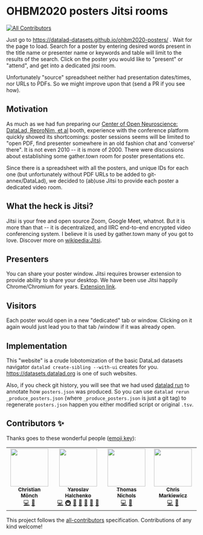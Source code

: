 # OHBM2020 posters Jitsi rooms
<!-- ALL-CONTRIBUTORS-BADGE:START - Do not remove or modify this section -->
[![All Contributors](https://img.shields.io/badge/all_contributors-4-orange.svg?style=flat-square)](#contributors-)
<!-- ALL-CONTRIBUTORS-BADGE:END -->

Just go to https://datalad-datasets.github.io/ohbm2020-posters/ . Wait for the page to load.
Search for a poster by entering desired words present in the title name or presenter name or keywords and table will
limit to the results of the search.  Click on the poster you would like to "present" or "attend", and get into a
dedicated jitsi room.

Unfortunately "source" spreadsheet neither had presentation dates/times, nor URLs to PDFs.  So we might improve upon
that (send a PR if you see how).

## Motivation

As much as we had fun preparing our [Center of Open Neuroscience: DataLad, ReproNim, et al](https://ohbm.6connex.com/event/OHBMAnnualMeeting/en-us#!/CenterforOpenNeuroscience) booth, experience with the conference platform quickly
showed its shortcomings: poster sessions seems will be limited to "open PDF, find presenter somewhere in an old
fashion chat and 'converse' there". It is not even 2010 -- it is more of 2000.  There were discussions about
establishing some gather.town room for poster presentations etc.  

Since there is a spreadsheet with all the posters, and unique IDs for each one (but unfortunately without PDF URLs
to be added to git-annex/DataLad), we decided to (ab)use Jitsi to provide each poster a dedicated video
 room.
 
## What the heck is Jitsi?

Jitsi is your free and open source Zoom, Google Meet, whatnot.  But it is more than that -- it is decentralized, and
IIRC end-to-end encrypted video conferencing system.  I believe it is used by gather.town many of you got to love.
Discover more on [wikipedia:Jitsi](https://en.wikipedia.org/wiki/Jitsi).

## Presenters

You can share your poster window.  Jitsi requires browser extension to provide ability to share your desktop. We
have been use Jitsi happily Chrome/Chromium for years. [Extension link](https://chrome.google.com/webstore/detail/jitsi-meetings/kglhbbefdnlheedjiejgomgmfplipfeb?hl=en-US).

## Visitors

Each poster would open in a new "dedicated" tab or window. Clicking on it again would just lead you to that tab
/window if it was already open.

## Implementation

This "website" is a crude lobotomization of the basic DataLad datasets navigator 
`datalad create-sibling --with-ui` creates for you. https://datasets.datalad.org is one
of such websites.

Also, if you check git history, you will see that we had used [datalad run](http://handbook.datalad.org/en/latest/basics/101-109-rerun.html) to annotate how `posters.json` was produced.
So you can use `datalad rerun _produce_posters.json` (where `_produce_posters.json` is just a git tag) to regenerate `posters.json` happen you either modified script or original `.tsv`. 


## Contributors ✨

Thanks goes to these wonderful people ([emoji key](https://allcontributors.org/docs/en/emoji-key)):

<!-- ALL-CONTRIBUTORS-LIST:START - Do not remove or modify this section -->
<!-- prettier-ignore-start -->
<!-- markdownlint-disable -->
<table>
  <tr>
    <td align="center"><a href="https://github.com/christian-monch"><img src="https://avatars3.githubusercontent.com/u/17925232?v=4" width="100px;" alt=""/><br /><sub><b>Christian Mönch</b></sub></a><br /><a href="https://github.com/datalad-datasets/ohbm2020-posters/commits?author=christian-monch" title="Code">💻</a> <a href="#maintenance-christian-monch" title="Maintenance">🚧</a></td>
    <td align="center"><a href="http://www.onerussian.com"><img src="https://avatars3.githubusercontent.com/u/39889?v=4" width="100px;" alt=""/><br /><sub><b>Yaroslav Halchenko</b></sub></a><br /><a href="https://github.com/datalad-datasets/ohbm2020-posters/commits?author=yarikoptic" title="Code">💻</a> <a href="#infra-yarikoptic" title="Infrastructure (Hosting, Build-Tools, etc)">🚇</a> <a href="#maintenance-yarikoptic" title="Maintenance">🚧</a> <a href="#ideas-yarikoptic" title="Ideas, Planning, & Feedback">🤔</a> <a href="#design-yarikoptic" title="Design">🎨</a> <a href="#projectManagement-yarikoptic" title="Project Management">📆</a> <a href="#talk-yarikoptic" title="Talks">📢</a></td>
    <td align="center"><a href="http://www.nisox.org"><img src="https://avatars3.githubusercontent.com/u/5155907?v=4" width="100px;" alt=""/><br /><sub><b>Thomas Nichols</b></sub></a><br /><a href="https://github.com/datalad-datasets/ohbm2020-posters/commits?author=nicholst" title="Code">💻</a> <a href="#ideas-nicholst" title="Ideas, Planning, & Feedback">🤔</a></td>
    <td align="center"><a href="https://github.com/effigies"><img src="https://avatars0.githubusercontent.com/u/83442?v=4" width="100px;" alt=""/><br /><sub><b>Chris Markiewicz</b></sub></a><br /><a href="https://github.com/datalad-datasets/ohbm2020-posters/commits?author=effigies" title="Code">💻</a> <a href="#ideas-effigies" title="Ideas, Planning, & Feedback">🤔</a></td>
  </tr>
</table>

<!-- markdownlint-enable -->
<!-- prettier-ignore-end -->
<!-- ALL-CONTRIBUTORS-LIST:END -->

This project follows the [all-contributors](https://github.com/all-contributors/all-contributors) specification. Contributions of any kind welcome!